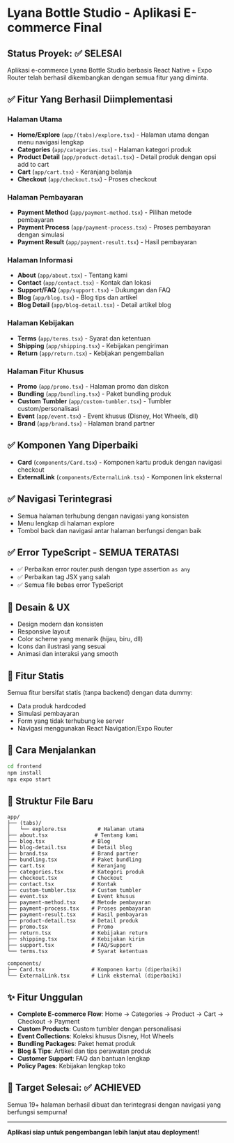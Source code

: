 # Lyana Bottle Studio - Aplikasi E-commerce Final

## Status Proyek: ✅ SELESAI

Aplikasi e-commerce Lyana Bottle Studio berbasis React Native + Expo Router telah berhasil dikembangkan dengan semua fitur yang diminta.

## ✅ Fitur Yang Berhasil Diimplementasi

### Halaman Utama
- **Home/Explore** (`app/(tabs)/explore.tsx`) - Halaman utama dengan menu navigasi lengkap
- **Categories** (`app/categories.tsx`) - Halaman kategori produk
- **Product Detail** (`app/product-detail.tsx`) - Detail produk dengan opsi add to cart
- **Cart** (`app/cart.tsx`) - Keranjang belanja
- **Checkout** (`app/checkout.tsx`) - Proses checkout

### Halaman Pembayaran
- **Payment Method** (`app/payment-method.tsx`) - Pilihan metode pembayaran
- **Payment Process** (`app/payment-process.tsx`) - Proses pembayaran dengan simulasi
- **Payment Result** (`app/payment-result.tsx`) - Hasil pembayaran

### Halaman Informasi
- **About** (`app/about.tsx`) - Tentang kami
- **Contact** (`app/contact.tsx`) - Kontak dan lokasi
- **Support/FAQ** (`app/support.tsx`) - Dukungan dan FAQ
- **Blog** (`app/blog.tsx`) - Blog tips dan artikel
- **Blog Detail** (`app/blog-detail.tsx`) - Detail artikel blog

### Halaman Kebijakan
- **Terms** (`app/terms.tsx`) - Syarat dan ketentuan
- **Shipping** (`app/shipping.tsx`) - Kebijakan pengiriman
- **Return** (`app/return.tsx`) - Kebijakan pengembalian

### Halaman Fitur Khusus
- **Promo** (`app/promo.tsx`) - Halaman promo dan diskon
- **Bundling** (`app/bundling.tsx`) - Paket bundling produk
- **Custom Tumbler** (`app/custom-tumbler.tsx`) - Tumbler custom/personalisasi
- **Event** (`app/event.tsx`) - Event khusus (Disney, Hot Wheels, dll)
- **Brand** (`app/brand.tsx`) - Halaman brand partner

## ✅ Komponen Yang Diperbaiki
- **Card** (`components/Card.tsx`) - Komponen kartu produk dengan navigasi checkout
- **ExternalLink** (`components/ExternalLink.tsx`) - Komponen link eksternal

## ✅ Navigasi Terintegrasi
- Semua halaman terhubung dengan navigasi yang konsisten
- Menu lengkap di halaman explore
- Tombol back dan navigasi antar halaman berfungsi dengan baik

## ✅ Error TypeScript - SEMUA TERATASI
- ✅ Perbaikan error router.push dengan type assertion `as any`
- ✅ Perbaikan tag JSX yang salah
- ✅ Semua file bebas error TypeScript

## 🎨 Desain & UX
- Design modern dan konsisten
- Responsive layout
- Color scheme yang menarik (hijau, biru, dll)
- Icons dan ilustrasi yang sesuai
- Animasi dan interaksi yang smooth

## 📱 Fitur Statis
Semua fitur bersifat statis (tanpa backend) dengan data dummy:
- Data produk hardcoded
- Simulasi pembayaran
- Form yang tidak terhubung ke server
- Navigasi menggunakan React Navigation/Expo Router

## 🚀 Cara Menjalankan

```bash
cd frontend
npm install
npx expo start
```

## 📂 Struktur File Baru

```
app/
├── (tabs)/
│   └── explore.tsx          # Halaman utama
├── about.tsx               # Tentang kami
├── blog.tsx               # Blog
├── blog-detail.tsx        # Detail blog
├── brand.tsx              # Brand partner
├── bundling.tsx           # Paket bundling
├── cart.tsx               # Keranjang
├── categories.tsx         # Kategori produk
├── checkout.tsx           # Checkout
├── contact.tsx            # Kontak
├── custom-tumbler.tsx     # Custom tumbler
├── event.tsx              # Event khusus
├── payment-method.tsx     # Metode pembayaran
├── payment-process.tsx    # Proses pembayaran
├── payment-result.tsx     # Hasil pembayaran
├── product-detail.tsx     # Detail produk
├── promo.tsx              # Promo
├── return.tsx             # Kebijakan return
├── shipping.tsx           # Kebijakan kirim
├── support.tsx            # FAQ/Support
└── terms.tsx              # Syarat ketentuan

components/
├── Card.tsx               # Komponen kartu (diperbaiki)
└── ExternalLink.tsx       # Link eksternal (diperbaiki)
```

## ✨ Fitur Unggulan
- **Complete E-commerce Flow**: Home → Categories → Product → Cart → Checkout → Payment
- **Custom Products**: Custom tumbler dengan personalisasi
- **Event Collections**: Koleksi khusus Disney, Hot Wheels
- **Bundling Packages**: Paket hemat produk
- **Blog & Tips**: Artikel dan tips perawatan produk
- **Customer Support**: FAQ dan bantuan lengkap
- **Policy Pages**: Kebijakan lengkap toko

## 🎯 Target Selesai: ✅ ACHIEVED
Semua 19+ halaman berhasil dibuat dan terintegrasi dengan navigasi yang berfungsi sempurna!

---
**Aplikasi siap untuk pengembangan lebih lanjut atau deployment!**
